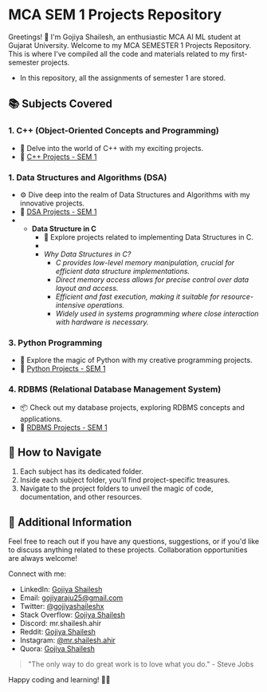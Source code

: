 # MCA SEM 1 Projects Repository

Greetings! 👋 I'm Gojiya Shailesh, an enthusiastic MCA AI ML student at Gujarat University. Welcome to my MCA SEMESTER 1 Projects Repository. This is where I've compiled all the code and materials related to my first-semester projects.

- In this repository, all the assignments of semester 1 are stored.

## 📚 Subjects Covered

### 1. C++ (Object-Oriented Concepts and Programming)
- 🚀 Delve into the world of C++ with my exciting projects.
- 📁 [C++ Projects - SEM 1](C++)

### 1. Data Structures and Algorithms (DSA)
- ⚙️ Dive deep into the realm of Data Structures and Algorithms with my innovative projects.
- 📁 [DSA Projects - SEM 1](./DSA_SEM1/)
- 
  - **Data Structure in C**
    - 🚀 Explore projects related to implementing Data Structures in C.
    - 
    - *Why Data Structures in C?*
      - *C provides low-level memory manipulation, crucial for efficient data structure implementations.*
      - *Direct memory access allows for precise control over data layout and access.*
      - *Efficient and fast execution, making it suitable for resource-intensive operations.*
      - *Widely used in systems programming where close interaction with hardware is necessary.*

### 3. Python Programming
- 🐍 Explore the magic of Python with my creative programming projects.
- 📁 [Python Projects - SEM 1](Python)

### 4. RDBMS (Relational Database Management System)
- 📦 Check out my database projects, exploring RDBMS concepts and applications.
- 📁 [RDBMS Projects - SEM 1](./RDBMS/)

## 🚀 How to Navigate

1. Each subject has its dedicated folder.
2. Inside each subject folder, you'll find project-specific treasures.
3. Navigate to the project folders to unveil the magic of code, documentation, and other resources.

## 🌟 Additional Information

Feel free to reach out if you have any questions, suggestions, or if you'd like to discuss anything related to these projects. Collaboration opportunities are always welcome!

Connect with me:
- LinkedIn: [Gojiya Shailesh](https://www.linkedin.com/in/gojiyashailesh/)
- Email: [gojiyaraju25@gmail.com](mailto:gojiyaraju25@gmail.com)
- Twitter: [@gojiyashaileshx](https://twitter.com/gojiyashaileshX)
- Stack Overflow: [Gojiya Shailesh](https://stackoverflow.com/users/22497592/gojiya-shailesh?tab=profile)
- Discord: mr.shailesh.ahir
- Reddit: [Gojiya Shailesh](https://www.reddit.com/user/mr_shailesh_ahir/)
- Instagram: [@mr.shailesh.ahir](https://www.instagram.com/mr.shailesh.ahir/)
- Quora: [Gojiya Shailesh](https://quora.com/profile/Gojiya-Shailesh-2)


> "The only way to do great work is to love what you do." - Steve Jobs

Happy coding and learning! 🚀✨
